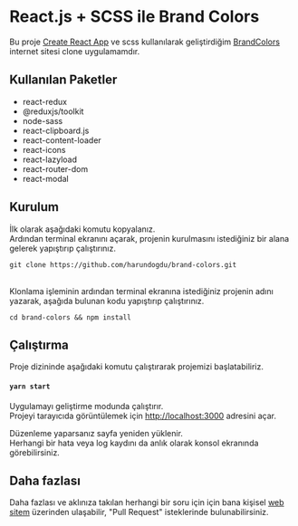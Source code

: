 # React.js + SCSS ile Brand Colors

Bu proje [Create React App](https://github.com/facebook/create-react-app) ve scss kullanılarak geliştirdiğim [BrandColors](https://brandcolors.net/) internet sitesi clone uygulamamdır.

## Kullanılan Paketler

<ul>
  <li>react-redux</li>
  <li>@reduxjs/toolkit</li>
  <li>node-sass</li>
  <li>react-clipboard.js</li>
  <li>react-content-loader</li>
  <li>react-icons</li>
  <li>react-lazyload</li>
  <li>react-router-dom</li>
  <li>react-modal</li>
</ul>

## Kurulum

İlk olarak aşağıdaki komutu kopyalanız. 
<br />
Ardından terminal ekranını açarak, projenin kurulmasını istediğiniz bir alana gelerek yapıştırıp çalıştırınız.

```
git clone https://github.com/harundogdu/brand-colors.git
```
<br />
Klonlama işleminin ardından terminal ekranına istediğiniz projenin adını yazarak, aşağıda bulunan kodu yapıştırıp çalıştırınız.

```
cd brand-colors && npm install 
```

## Çalıştırma

Proje dizininde aşağıdaki komutu çalıştırarak projemizi başlatabiliriz.

#### `yarn start`

Uygulamayı geliştirme modunda çalıştırır.\
Projeyi tarayıcıda görüntülemek için [http://localhost:3000](http://localhost:3000) adresini açar.

Düzenleme yaparsanız sayfa yeniden yüklenir.\
Herhangi bir hata veya log kaydını da anlık olarak konsol ekranında görebilirsiniz.

## Daha fazlası

Daha fazlası ve aklınıza takılan herhangi bir soru için için bana kişisel [web sitem](https://harundogdu.dev/) üzerinden ulaşabilir, "Pull Request" isteklerinde bulunabilirsiniz.
